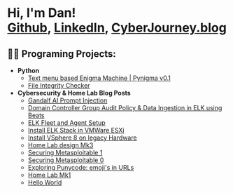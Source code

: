<h1>Hi, I'm Dan! <br/><a href="https://github.com/cyberjourney20">Github</a>, <a href="https://www.linkedin.com/in/dan-farrell-55307597/">LinkedIn</a>, <a href="https://cyberjourney.blog/">CyberJourney.blog</a></h1>

<h2>👨‍💻 Programing Projects:</h2>

- <b>Python</b>
  - [Text menu based Enigma Machine | Pynigma v0.1](https://github.com/cyberjourney20/PyNigma)
  - [File Integrity Checker](https://github.com/cyberjourney20/File_Integrity_Checker)
- <b>Cybersecurity & Home Lab Blog Posts</b>
  - [Gandalf AI Prompt Injection](https://cyberjourney.blog/2024/04/11/gandalf-ai-prompt-injection-game-from-lakera/)
  - [Domain Controller Group Audit Policy & Data Ingestion in ELK using Beats](https://cyberjourney.blog/2024/04/06/domain-controller-group-audit-policy-data-ingestion-in-elk-using-beats/)
  - [ELK Fleet and Agent Setup](https://cyberjourney.blog/2024/03/30/elk-fleet-and-agents-setup/)
  - [Install ELK Stack in VMWare ESXi](https://cyberjourney.blog/2024/02/27/installing-elastic-stack-on-a-local-virtual-machine/)
  - [Install VSphere 8 on legacy Hardware](https://cyberjourney.blog/2024/02/26/upgrading-legacy-hardware-installing-vsphere-8-on-hp-dl380-gen-8-servers/)
  - [Home Lab design Mk3](https://cyberjourney.blog/2022/03/23/home_lab_mk3/)
  - [Securing Metasploitable 1](https://cyberjourney.blog/2022/03/07/securing_metasploitable_1/)
  - [Securing Metasploitable 0](https://cyberjourney.blog/2022/03/01/securing_metasploitable/)
  - [Exploring Punycode: emoji's in URLs](https://cyberjourney.blog/2022/02/22/man-emoji_url/)
  - [Home Lab Mk1](https://cyberjourney.blog/2022/02/20/touch-home_lab/)
  - [Hello World](https://cyberjourney.blog/2022/02/20/test-sticky/)


<!--
**cyberjourney20/cyberjourney20** is a ✨ _special_ ✨ repository because its `README.md` (this file) appears on your GitHub profile.

Here are some ideas to get you started:

- 🔭 I’m currently working on ...
- 🌱 I’m currently learning ...
- 👯 I’m looking to collaborate on ...
- 🤔 I’m looking for help with ...
- 💬 Ask me about ...
- 📫 How to reach me: ...
- 😄 Pronouns: ...
- ⚡ Fun fact: ...
-->
